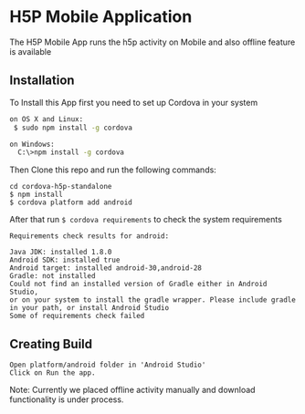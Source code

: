 # H5P Mobile Application

The H5P Mobile App runs the h5p activity on Mobile and also offline feature is available

## Installation

To Install this App first you need to set up Cordova in your system

```bash
on OS X and Linux:
 $ sudo npm install -g cordova

on Windows:
  C:\>npm install -g cordova
```
Then Clone this repo and run the following commands:

```
cd cordova-h5p-standalone
$ npm install
$ cordova platform add android
```
After that run `$ cordova requirements` to check the system requirements

```
Requirements check results for android:

Java JDK: installed 1.8.0
Android SDK: installed true
Android target: installed android-30,android-28
Gradle: not installed 
Could not find an installed version of Gradle either in Android Studio,
or on your system to install the gradle wrapper. Please include gradle 
in your path, or install Android Studio
Some of requirements check failed
``` 
## Creating Build

```
Open platform/android folder in 'Android Studio'
Click on Run the app.
```
Note: Currently we placed offline activity manually and download functionality is under process.